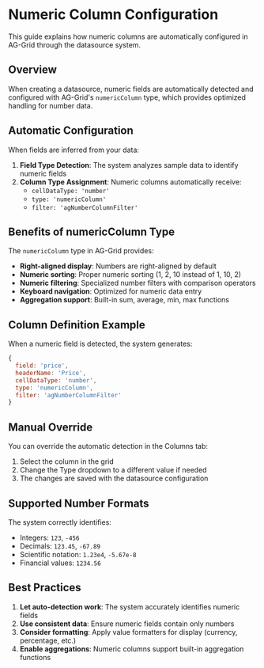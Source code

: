 # Numeric Column Configuration

This guide explains how numeric columns are automatically configured in AG-Grid through the datasource system.

## Overview

When creating a datasource, numeric fields are automatically detected and configured with AG-Grid's `numericColumn` type, which provides optimized handling for number data.

## Automatic Configuration

When fields are inferred from your data:

1. **Field Type Detection**: The system analyzes sample data to identify numeric fields
2. **Column Type Assignment**: Numeric columns automatically receive:
   - `cellDataType: 'number'`
   - `type: 'numericColumn'`
   - `filter: 'agNumberColumnFilter'`

## Benefits of numericColumn Type

The `numericColumn` type in AG-Grid provides:

- **Right-aligned display**: Numbers are right-aligned by default
- **Numeric sorting**: Proper numeric sorting (1, 2, 10 instead of 1, 10, 2)
- **Numeric filtering**: Specialized number filters with comparison operators
- **Keyboard navigation**: Optimized for numeric data entry
- **Aggregation support**: Built-in sum, average, min, max functions

## Column Definition Example

When a numeric field is detected, the system generates:

```javascript
{
  field: 'price',
  headerName: 'Price',
  cellDataType: 'number',
  type: 'numericColumn',
  filter: 'agNumberColumnFilter'
}
```

## Manual Override

You can override the automatic detection in the Columns tab:
1. Select the column in the grid
2. Change the Type dropdown to a different value if needed
3. The changes are saved with the datasource configuration

## Supported Number Formats

The system correctly identifies:
- Integers: `123`, `-456`
- Decimals: `123.45`, `-67.89`
- Scientific notation: `1.23e4`, `-5.67e-8`
- Financial values: `1234.56`

## Best Practices

1. **Let auto-detection work**: The system accurately identifies numeric fields
2. **Use consistent data**: Ensure numeric fields contain only numbers
3. **Consider formatting**: Apply value formatters for display (currency, percentage, etc.)
4. **Enable aggregations**: Numeric columns support built-in aggregation functions